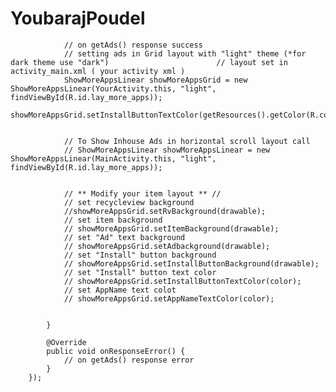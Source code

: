 # YoubarajPoudel



                // on getAds() response success
                // setting ads in Grid layout with "light" theme (*for dark theme use "dark")                        // layout set in activity_main.xml ( your activity xml )
                ShowMoreAppsLinear showMoreAppsGrid = new ShowMoreAppsLinear(YourActivity.this, "light", findViewById(R.id.lay_more_apps));
                showMoreAppsGrid.setInstallButtonTextColor(getResources().getColor(R.color.black));


                // To Show Inhouse Ads in horizontal scroll layout call
                // ShowMoreAppsLinear showMoreAppsLinear = new ShowMoreAppsLinear(MainActivity.this, "light", findViewById(R.id.lay_more_apps));


                // ** Modify your item layout ** //
                // set recycleview background
                //showMoreAppsGrid.setRvBackground(drawable);
                // set item background
                // showMoreAppsGrid.setItemBackground(drawable);
                // set "Ad" text background
                // showMoreAppsGrid.setAdbackground(drawable);
                // set "Install" button background
                // showMoreAppsGrid.setInstallButtonBackground(drawable);
                // set "Install" button text color
                // showMoreAppsGrid.setInstallButtonTextColor(color);
                // set AppName text colot
                // showMoreAppsGrid.setAppNameTextColor(color);


            }

            @Override
            public void onResponseError() {
                // on getAds() response error
            }
        });
